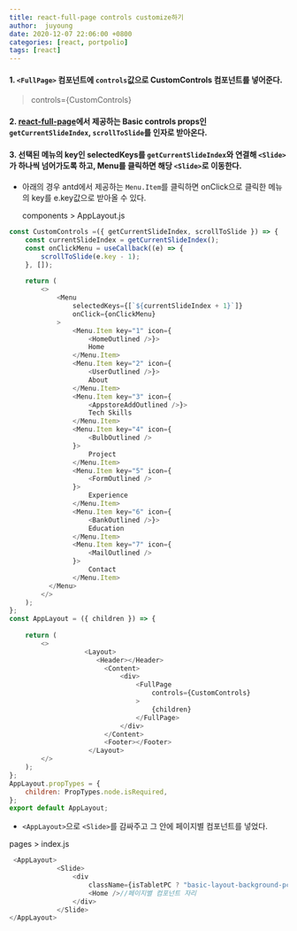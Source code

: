 ```yaml
---
title: react-full-page controls customize하기
author:  juyoung
date: 2020-12-07 22:06:00 +0800
categories: [react, portpolio]
tags: [react]
---  
```

  


#### 1. `<FullPage>` 컴포넌트에 `controls`값으로 CustomControls 컴포넌트를 넣어준다.  

> controls={CustomControls}  
  

#### 2. [react-full-page](https://github.com/zwug/react-full-page#readme)에서 제공하는 Basic controls props인 `getCurrentSlideIndex`, `scrollToSlide`를 인자로 받아온다.

#### 3. 선택된 메뉴의 key인 selectedKeys를 `getCurrentSlideIndex`와 연결해 `<Slide>`가 하나씩 넘어가도록 하고, Menu를 클릭하면 해당 `<Slide>`로 이동한다.  
    
* 아래의 경우 antd에서 제공하는 `Menu.Item`를 클릭하면 onClick으로 클릭한 메뉴의 key를 e.key값으로 받아올 수 있다.    
   

  components > AppLayout.js
```javascript
const CustomControls =({ getCurrentSlideIndex, scrollToSlide }) => {
    const currentSlideIndex = getCurrentSlideIndex();
    const onClickMenu = useCallback((e) => {
        scrollToSlide(e.key - 1);
    }, []);
  
    return (
        <>
            <Menu 
                selectedKeys={[`${currentSlideIndex + 1}`]}
                onClick={onClickMenu}              
            >
                <Menu.Item key="1" icon={
                    <HomeOutlined />}>
                    Home
                </Menu.Item>
                <Menu.Item key="2" icon={
                    <UserOutlined />}>
                    About
                </Menu.Item>
                <Menu.Item key="3" icon={
                    <AppstoreAddOutlined />}>
                    Tech Skills
                </Menu.Item>
                <Menu.Item key="4" icon={
                    <BulbOutlined />
                }>
                    Project
                </Menu.Item>
                <Menu.Item key="5" icon={
                    <FormOutlined />
                }>
                    Experience
                </Menu.Item>
                <Menu.Item key="6" icon={
                    <BankOutlined />}>
                    Education
                </Menu.Item>
                <Menu.Item key="7" icon={
                    <MailOutlined />
                }>
                    Contact
                </Menu.Item>
          </Menu>
        </>
    );
};
const AppLayout = ({ children }) => {
 
    return (
        <>
                   <Layout>
                      <Header></Header>
                        <Content>
                            <div>
                                <FullPage
                                    controls={CustomControls}
                                >
                                    {children}
                                </FullPage>
                            </div>
                        </Content>
                        <Footer></Footer>
                    </Layout>              
        </>
    );
};
AppLayout.propTypes = {
    children: PropTypes.node.isRequired,
};
export default AppLayout;
```

* `<AppLayout>`으로 `<Slide>`를 감싸주고 그 안에 페이지별 컴포넌트를 넣었다.

pages > index.js    

```javascript
 <AppLayout>
            <Slide>
                <div
                    className={isTabletPC ? "basic-layout-background-pc" : "basic-layout-background-mobile"}>
                    <Home />//페이지별 컴포넌트 자리
                </div>
            </Slide>
</AppLayout>
```